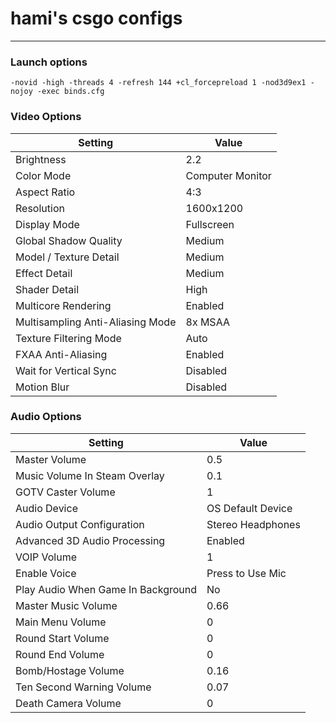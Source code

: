 # hami's csgo configs

---

### Launch options
```
-novid -high -threads 4 -refresh 144 +cl_forcepreload 1 -nod3d9ex1 -nojoy -exec binds.cfg
```

### Video Options
| Setting                               | Value             |
|---------------------------------------|-------------------|
| Brightness                            | 2.2          |
| Color Mode                            | Computer Monitor  |
| Aspect Ratio                          | 4:3               |
| Resolution                            | 1600x1200         |
| Display Mode                          | Fullscreen        |
| Global Shadow Quality                 | Medium            |
| Model / Texture Detail                | Medium            |
| Effect Detail                         | Medium            |
| Shader Detail                         | High              |
| Multicore Rendering                   | Enabled           |
| Multisampling Anti-Aliasing Mode      | 8x MSAA           |
| Texture Filtering Mode                | Auto              |
| FXAA Anti-Aliasing                    | Enabled           |
| Wait for Vertical Sync                | Disabled          |
| Motion Blur                           | Disabled          |


### Audio Options
| Setting                               | Value                 |
|---------------------------------------|-----------------------|
| Master Volume                         | 0.5                   |
| Music Volume In Steam Overlay         | 0.1                   |
| GOTV Caster Volume                    | 1                     |
| Audio Device                          | OS Default Device     |
| Audio Output Configuration            | Stereo Headphones 	|
| Advanced 3D Audio Processing          | Enabled               |
| VOIP Volume                           | 1                     |
| Enable Voice                          | Press to Use Mic      |
| Play Audio When Game In Background    | No                    |
| Master Music Volume                   | 0.66                  |
| Main Menu Volume                      | 0                     |
| Round Start Volume                    | 0                     |
| Round End Volume                      | 0                     |
| Bomb/Hostage Volume                   | 0.16                  |
| Ten Second Warning Volume             | 0.07                  |
| Death Camera Volume                   | 0                     |